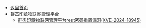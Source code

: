 - [返回首页](/)
- [群杰印章物联网管理平台](群杰印章物联网管理平台/)
  - [群杰印章物联网管理平台rest密码重置漏洞(XVE-2024-18945)](群杰印章物联网管理平台/群杰印章物联网管理平台rest密码重置漏洞(XVE-2024-18945).md)
